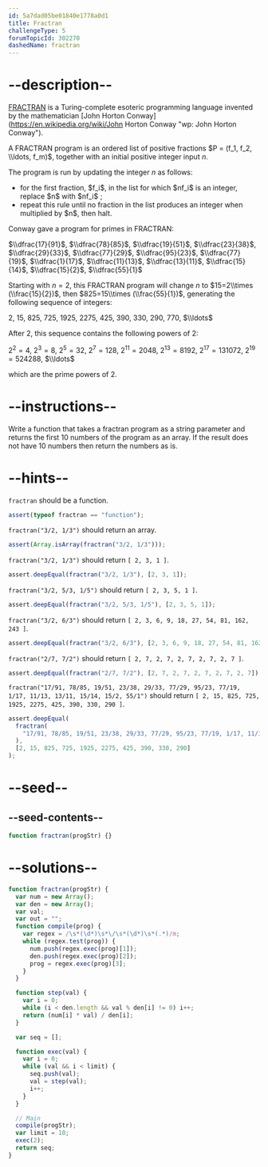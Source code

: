 ```yaml
---
id: 5a7dad05be01840e1778a0d1
title: Fractran
challengeType: 5
forumTopicId: 302270
dashedName: fractran
---
```


# --description--

[FRACTRAN](https://en.wikipedia.org/wiki/FRACTRAN "wp: FRACTRAN") is a Turing-complete esoteric programming language invented by the mathematician [John Horton Conway](https://en.wikipedia.org/wiki/John Horton Conway "wp: John Horton Conway").

A FRACTRAN program is an ordered list of positive fractions $P = (f_1, f_2, \\ldots, f_m)$, together with an initial positive integer input $n$.

The program is run by updating the integer $n$ as follows:

<ul>
  <li>for the first fraction, $f_i$, in the list for which $nf_i$ is an integer, replace $n$ with $nf_i$ ;</li>
  <li>repeat this rule until no fraction in the list produces an integer when multiplied by $n$, then halt.</li>
</ul>

Conway gave a program for primes in FRACTRAN:

$\\dfrac{17}{91}$, $\\dfrac{78}{85}$, $\\dfrac{19}{51}$, $\\dfrac{23}{38}$, $\\dfrac{29}{33}$, $\\dfrac{77}{29}$, $\\dfrac{95}{23}$, $\\dfrac{77}{19}$, $\\dfrac{1}{17}$, $\\dfrac{11}{13}$, $\\dfrac{13}{11}$, $\\dfrac{15}{14}$, $\\dfrac{15}{2}$, $\\dfrac{55}{1}$

Starting with $n=2$, this FRACTRAN program will change $n$ to $15=2\\times (\\frac{15}{2})$, then $825=15\\times (\\frac{55}{1})$, generating the following sequence of integers:

$2$, $15$, $825$, $725$, $1925$, $2275$, $425$, $390$, $330$, $290$, $770$, $\\ldots$

After 2, this sequence contains the following powers of 2:

$2^2=4$, $2^3=8$, $2^5=32$, $2^7=128$, $2^{11}=2048$, $2^{13}=8192$, $2^{17}=131072$, $2^{19}=524288$, $\\ldots$

which are the prime powers of 2.

# --instructions--

Write a function that takes a fractran program as a string parameter and returns the first 10 numbers of the program as an array. If the result does not have 10 numbers then return the numbers as is.

# --hints--

`fractran` should be a function.

```js
assert(typeof fractran == "function");
```

`fractran("3/2, 1/3")` should return an array.

```js
assert(Array.isArray(fractran("3/2, 1/3")));
```

`fractran("3/2, 1/3")` should return `[ 2, 3, 1 ]`.

```js
assert.deepEqual(fractran("3/2, 1/3"), [2, 3, 1]);
```

`fractran("3/2, 5/3, 1/5")` should return `[ 2, 3, 5, 1 ]`.

```js
assert.deepEqual(fractran("3/2, 5/3, 1/5"), [2, 3, 5, 1]);
```

`fractran("3/2, 6/3")` should return `[ 2, 3, 6, 9, 18, 27, 54, 81, 162, 243 ]`.

```js
assert.deepEqual(fractran("3/2, 6/3"), [2, 3, 6, 9, 18, 27, 54, 81, 162, 243]);
```

`fractran("2/7, 7/2")` should return `[ 2, 7, 2, 7, 2, 7, 2, 7, 2, 7 ]`.

```js
assert.deepEqual(fractran("2/7, 7/2"), [2, 7, 2, 7, 2, 7, 2, 7, 2, 7]);
```

`fractran("17/91, 78/85, 19/51, 23/38, 29/33, 77/29, 95/23, 77/19, 1/17, 11/13, 13/11, 15/14, 15/2, 55/1")` should return `[ 2, 15, 825, 725, 1925, 2275, 425, 390, 330, 290 ]`.

```js
assert.deepEqual(
  fractran(
    "17/91, 78/85, 19/51, 23/38, 29/33, 77/29, 95/23, 77/19, 1/17, 11/13, 13/11, 15/14, 15/2, 55/1"
  ),
  [2, 15, 825, 725, 1925, 2275, 425, 390, 330, 290]
);
```

# --seed--

## --seed-contents--

```js
function fractran(progStr) {}
```

# --solutions--

```js
function fractran(progStr) {
  var num = new Array();
  var den = new Array();
  var val;
  var out = "";
  function compile(prog) {
    var regex = /\s*(\d*)\s*\/\s*(\d*)\s*(.*)/m;
    while (regex.test(prog)) {
      num.push(regex.exec(prog)[1]);
      den.push(regex.exec(prog)[2]);
      prog = regex.exec(prog)[3];
    }
  }

  function step(val) {
    var i = 0;
    while (i < den.length && val % den[i] != 0) i++;
    return (num[i] * val) / den[i];
  }

  var seq = [];

  function exec(val) {
    var i = 0;
    while (val && i < limit) {
      seq.push(val);
      val = step(val);
      i++;
    }
  }

  // Main
  compile(progStr);
  var limit = 10;
  exec(2);
  return seq;
}
```
